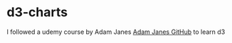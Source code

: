 # d3-charts
I followed a udemy course by Adam Janes [Adam Janes GitHub](https://github.com/adamjanes/udemy-d3) to learn d3
